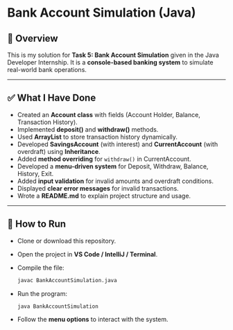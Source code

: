 # Bank Account Simulation (Java)

## 📌 Overview

This is my solution for **Task 5: Bank Account Simulation** given in the Java Developer Internship.
It is a **console-based banking system** to simulate real-world bank operations.

---

## ✅ What I Have Done

* Created an **Account class** with fields (Account Holder, Balance, Transaction History).
* Implemented **deposit()** and **withdraw()** methods.
* Used **ArrayList** to store transaction history dynamically.
* Developed **SavingsAccount** (with interest) and **CurrentAccount** (with overdraft) using **Inheritance**.
* Added **method overriding** for `withdraw()` in CurrentAccount.
* Developed a **menu-driven system** for Deposit, Withdraw, Balance, History, Exit.
* Added **input validation** for invalid amounts and overdraft conditions.
* Displayed **clear error messages** for invalid transactions.
* Wrote a **README.md** to explain project structure and usage.

---

## 🚀 How to Run

* Clone or download this repository.
* Open the project in **VS Code / IntelliJ / Terminal**.
* Compile the file:

  ```bash
  javac BankAccountSimulation.java
  ```
* Run the program:

  ```bash
  java BankAccountSimulation
  ```
* Follow the **menu options** to interact with the system.
